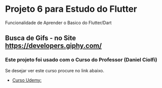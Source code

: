 # Projeto 6 para Estudo do Flutter

Funcionalidade de Aprender o Basico do Flutter/Dart

## Busca de Gifs - no Site https://developers.giphy.com/

### Este projeto foi usado com o Curso do Professor (Daniel Ciolfi)

Se desejar ver este curso procure no link abaixo.

- [Curso Udemy: ](https://www.udemy.com/course/curso-completo-flutter-app-android-ios/)
